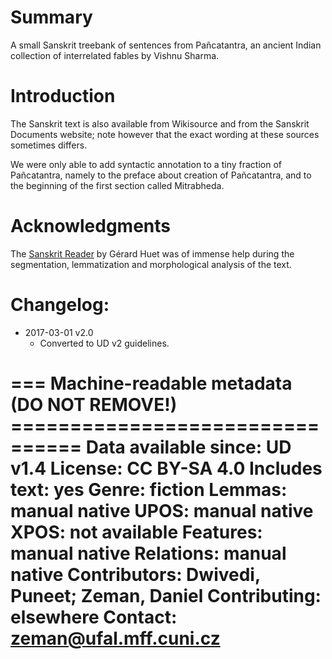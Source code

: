 # Summary

A small Sanskrit treebank of sentences from Pañcatantra, an ancient Indian
collection of interrelated fables by Vishnu Sharma.


# Introduction

The Sanskrit text is also available from Wikisource and from the Sanskrit
Documents website; note however that the exact wording at these sources
sometimes differs.

We were only able to add syntactic annotation to a tiny
fraction of Pañcatantra, namely to the preface about
creation of Pañcatantra, and to the beginning of the
first section called Mitrabheda.


# Acknowledgments

The [Sanskrit Reader](http://sanskrit.inria.fr/) by Gérard Huet was of
immense help during the segmentation, lemmatization and morphological
analysis of the text.


# Changelog:

* 2017-03-01 v2.0
  * Converted to UD v2 guidelines.


=== Machine-readable metadata (DO NOT REMOVE!) ================================
Data available since: UD v1.4
License: CC BY-SA 4.0
Includes text: yes
Genre: fiction
Lemmas: manual native
UPOS: manual native
XPOS: not available
Features: manual native
Relations: manual native
Contributors: Dwivedi, Puneet; Zeman, Daniel
Contributing: elsewhere
Contact: zeman@ufal.mff.cuni.cz
===============================================================================
